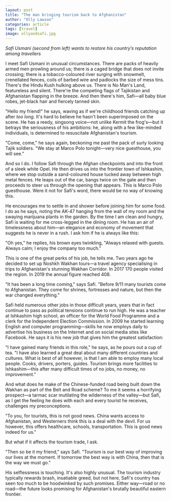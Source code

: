 ```yaml
---
layout: post
title: "The man bringing tourism back to Afghanistan"
author: "Olly Lawson"
categories: article
tags: [travel]
image: ollyandsafi.jpg
---
```


<i>Safi Usmani (second from left) wants to restore his country’s reputation among travellers</i><br>




I meet Safi Usmani in unusual circumstances. There are packs of heavily armed men prowling around us; there is a caged bridge that does not invite crossing; there is a tobacco-coloured river surging with snowmelt, crenellated fences, coils of barbed wire and padlocks the size of mess tins. There&#39;s the Hindu Kush hulking above us. There is No Man&#39;s Land, featureless and silent. There&#39;re the competing flags of Tajikistan and Afghanistan flapping in the breeze. And then there&#39;s him, Safi—all baby blue robes, jet-black hair and fiercely tanned skin.

 &quot;Hello my friend!&quot; he says, waving as if we&#39;re childhood friends catching up after _too long_. It&#39;s hard to believe he hasn&#39;t been superimposed on the scene. He has a reedy, singsong voice—not unlike Kermit the frog&#39;s—but it betrays the seriousness of his ambitions: he, along with a few like-minded individuals, is determined to resuscitate Afghanistan&#39;s tourism.

 &quot;Come, come,&quot; he says again, beckoning me past the pack of surly looking Tajik soldiers. &quot;We stay at Marco Polo tonight—very nice guesthouse, you will see.&quot;

 And so I do. I follow Safi through the Afghan checkpoints and into the front of a sleek white Opel. He then drives us into the frontier town of Ishkashim, where we stop outside a sand-coloured house tucked away between high metal fences. He leaps out of the car, bangs twice on the gate and then proceeds to steer us through the opening that appears. This is Marco Polo guesthouse. Were it not for Safi&#39;s word, there would be no way of knowing this.

 He encourages me to settle in and shower before joining him for some food. I do as he says, noting the AK-47 hanging from the wall of my room and the swaying marijuana plants in the garden. By the time I am clean and hungry, Safi is waiting for me cross-legged in the dining room. He has an air of timelessness about him—an elegance and economy of movement that suggests he is never in a rush. I ask him if he is always like this:

 &quot;Oh yes,&quot; he replies, his brown eyes twinkling, &quot;Always relaxed with guests. Always calm; I enjoy the company too much.&quot;

 This is one of the great perks of his job, he tells me. Two years ago he decided to set up Noshkh Wakhan tours—a travel agency specialising in trips to Afghanistan&#39;s stunning Wakhan Corridor. In 2017 170 people visited the region. In 2019 the annual figure reached 408.

 &quot;It has been a long time coming,&quot; says Safi. &quot;Before 9/11 many tourists come to Afghanistan. They come for shrines, fortresses and nature, but then the war changed everything.&quot;

 Safi held numerous other jobs in those difficult years, years that in fact continue to pass as political tensions continue to run high. He was a teacher at Ishkashim high school, an officer for the World Food Programme and a clerk for the Independent Election Commission. In 2009 he started learning English and computer programming—skills he now employs daily to advertise his business on the Internet and on social media sites like Facebook. He says it is his new job that gives him the greatest satisfaction:

 &quot;I have gained many friends in this role,&quot; he says, as he pours out a cup of tea. &quot;I have also learned a great deal about many different countries and cultures. What is best of all however, is that I am able to employ many local people. Cooks, drivers, porters, guides. Tourism brings more facilities to Ishkashim—this after many difficult times of no jobs, no money, no improvement.&quot;

 And what does he make of the Chinese-funded road being built down the Wakhan as part of the Belt and Road scheme? To me it seems a horrifying prospect—a tarmac scar mutilating the wilderness of the valley—but Safi, as I get the feeling he does with each and every tourist he receives, challenges my preconceptions.

 &quot;To you, for tourists, this is not good news. China wants access to Afghanistan, and Westerners think this is a deal with the devil. For us however, this offers healthcare, schools, transportation. This is good news indeed for us.&quot;

 But what if it affects the tourism trade, I ask.

 &quot;Then so be it my friend,&quot; says Safi. &quot;Tourism is our best way of improving our lives at the moment. If tomorrow the best way is with China, then that is the way we must go.&quot;

 His selflessness is touching. It&#39;s also highly unusual. The tourism industry typically rewards brash, insatiable greed, but not here, Safi&#39;s country has seen too much to be hoodwinked by such promises. Either way—road or no road—the future looks promising for Afghanistan&#39;s brutally beautiful eastern frontier.
